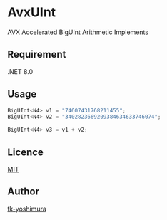 # AvxUInt
 AVX Accelerated BigUInt Arithmetic Implements

## Requirement
 .NET 8.0

## Usage
```csharp
BigUInt<N4> v1 = "74607431768211455";
BigUInt<N4> v2 = "3402823669209384634633746074";

BigUInt<N4> v3 = v1 + v2;
```

## Licence
[MIT](https://github.com/tk-yoshimura/AvxUInt/blob/main/LICENSE)

## Author

[tk-yoshimura](https://github.com/tk-yoshimura)
